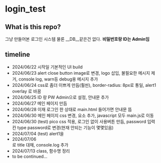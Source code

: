 # login_test

## What is this repo?

그냥 만들어본 로그인 시스템
물론 __DB__같은건 없다.
**비밀번호랑 ID는 Admin임**

## timeline

- 2024/06/22 시작일 기본적인 UI build
- 2024/06/23 alert close button image로 변경, logo 삽입, 불필요한 메시지 제거, console log, warn등 debug용 메시지 추가
- 2024/06/24 css로 좀더 이쁘게 만듬(훨씬), border-radius: 8px로 통일, alert1 overlay 로 바꿈
- 2024/06/25 ID 랑 PW Admin으로 설정, 안내문 추가
- 2024/06/27 메인 페이지 만듬
- 2024/06/28 이재 로그인 한 상태로 main.html 들어가면 안내문 뜸
- 2024/06/30 메인 페이지 css 변경, 요소 추가, javascript 모두 main.js로 이동
- 2024/06/30 (test) pico css 적용, 로그인 없이 사용버튼 만듬, password 입력칸 type password로 변경(현재 안되는 기능이 몇몇있음)
- 2024/07/04 (test) alert1을 <dialog>로 바꿈, 안쓰는 css정리, 일부 텍스트 변경
- 2024/07/06 <nav>로 title 대채, console.log 추가
- 2024/07/13 class, 함수명 정리
- to be continued...


